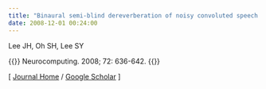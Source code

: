 ```yaml
---
title: "Binaural semi-blind dereverberation of noisy convoluted speech signals"
date: 2008-12-01 00:24:00
---
```


Lee JH, Oh SH, Lee SY

{{<format bright-green>}}
Neurocomputing. 2008; 72: 636-642.
{{</format>}}

[ [Journal Home](https://www.sciencedirect.com/science/article/pii/S0925231208004050) / [Google Scholar](https://scholar.google.co.kr/scholar?hl=en&q=Binaural+semi-blind+dereverberation+of+noisy+convoluted+speech+signals&btnG=&as_sdt=1%2C5&as_sdtp=) ] 

